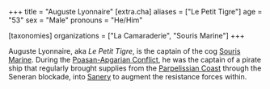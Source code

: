 +++
title = "Auguste Lyonnaire"
[extra.cha]
aliases = ["Le Petit Tigre"]
age = "53"
sex = "Male"
pronouns = "He/Him"

[taxonomies]
organizations = ["La Camaraderie", "Souris Marine"]
+++

Auguste Lyonnaire, aka *Le Petit Tigre*, is the captain of the cog [Souris Marine](@/vehicles/souris-marine). During the [Poasan-Apgarian Conflict](@/events/poasan-apgarian-conflict), he was the captain of a pirate ship that regularly brought supplies from the [Parpelissian Coast](@/locations/parpelisse.md) through the Seneran blockade, into [Sanery](@/locations/sanery.md) to augment the resistance forces within.